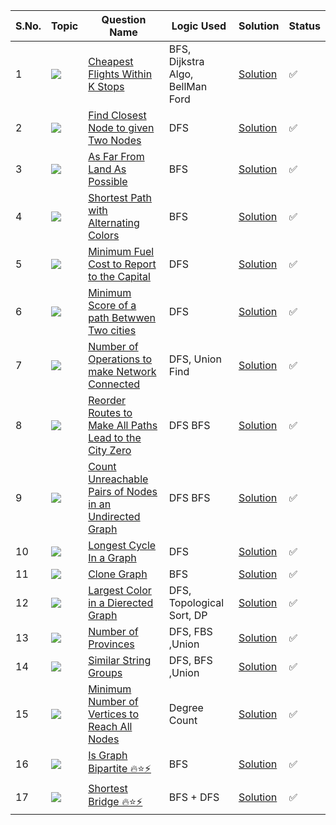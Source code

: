 S.No. | Topic | Question Name | Logic Used | Solution | Status |
------|---------------|------------|-------|------|------|
1 | ![](https://img.shields.io/badge/Graphs-f0772b?style=for-the-badge&logo=array&logoColor=black) | [Cheapest Flights Within K Stops](https://leetcode.com/problems/cheapest-flights-within-k-stops/) | BFS, Dijkstra Algo, BellMan Ford | [Solution](https://github.com/himanshugupta09/LEETCODE_SOLUTIONS/blob/main/Graphs/cheapest-flights-within-k-stops.cppp) | ✅ |
2 | ![](https://img.shields.io/badge/Graphs-f0772b?style=for-the-badge&logo=array&logoColor=black) | [Find Closest Node to given Two Nodes](https://leetcode.com/problems/find-closest-node-to-given-two-nodes/) | DFS | [Solution](https://github.com/himanshugupta09/LEETCODE_SOLUTIONS/blob/main/Graphs/find-closest-node-to-given-two-nodes.cpp) | ✅ |
3 | ![](https://img.shields.io/badge/Graphs-f0772b?style=for-the-badge&logo=array&logoColor=black) | [As Far From Land As Possible](https://leetcode.com/problems/as-far-from-land-as-possible/) | BFS | [Solution](https://github.com/himanshugupta09/LEETCODE_SOLUTIONS/blob/main/Graphs/as-far-from-land-as-possible.cpp) | ✅ |
4 | ![](https://img.shields.io/badge/Graphs-f0772b?style=for-the-badge&logo=array&logoColor=black) | [Shortest Path with Alternating Colors](https://leetcode.com/problems/shortest-path-with-alternating-colors/) | BFS | [Solution](https://github.com/himanshugupta09/LEETCODE_SOLUTIONS/blob/main/Graphs/shortest-path-with-alternating-colors.cpp) | ✅ |
5 | ![](https://img.shields.io/badge/Graphs-f0772b?style=for-the-badge&logo=array&logoColor=black) | [Minimum Fuel Cost to Report to the Capital](https://leetcode.com/problems/minimum-fuel-cost-to-report-to-the-capital/) | DFS | [Solution](https://github.com/himanshugupta09/LEETCODE_SOLUTIONS/blob/main/Graphs/minimum-fuel-cost-to-report-to-the-capital.cpp) | ✅ |
6 | ![](https://img.shields.io/badge/Graphs-f0772b?style=for-the-badge&logo=array&logoColor=black) | [Minimum Score of a path Betwwen Two cities](https://leetcode.com/problems/minimum-score-of-a-path-between-two-cities/) | DFS | [Solution](https://github.com/himanshugupta09/LEETCODE_SOLUTIONS/blob/main/Graphs/minimum-score-of-a-path-between-two-cities.cpp) | ✅ |
7 | ![](https://img.shields.io/badge/Graphs-f0772b?style=for-the-badge&logo=array&logoColor=black) | [Number of Operations to make Network Connected](https://leetcode.com/number-of-operations-to-make-network-connected/) | DFS, Union Find| [Solution](https://github.com/himanshugupta09/LEETCODE_SOLUTIONS/blob/main/Graphs/number-of-operations-to-make-network-connected.cpp) | ✅ |
8 | ![](https://img.shields.io/badge/Graphs-f0772b?style=for-the-badge&logo=array&logoColor=black) | [Reorder Routes to Make All Paths Lead to the City Zero](https://leetcode.com/problems/reorder-routes-to-make-all-paths-lead-to-the-city-zero/description/) | DFS BFS| [Solution](https://github.com/himanshugupta09/LEETCODE_SOLUTIONS/blob/main/Graphs/reorder-routes-to-make-all-paths-lead-to-the-city-zero.cpp) | ✅ |
9 | ![](https://img.shields.io/badge/Graphs-f0772b?style=for-the-badge&logo=array&logoColor=black) | [ Count Unreachable Pairs of Nodes in an Undirected Graph](https://leetcode.com/problems/count-unreachable-pairs-of-nodes-in-an-undirected-graph/description/) | DFS BFS| [Solution](https://github.com/himanshugupta09/LEETCODE_SOLUTIONS/blob/main/Graphs/count-unreachable-pairs-of-nodes-in-an-undirected-graph.cpp) | ✅ |
10 | ![](https://img.shields.io/badge/Graphs-f0772b?style=for-the-badge&logo=array&logoColor=black) | [Longest Cycle In a Graph](https://leetcode.com/problems/longest-cycle-in-a-graph/description/) | DFS | [Solution](https://github.com/himanshugupta09/LEETCODE_SOLUTIONS/blob/main/Graphs/longest-cycle-in-a-graph.cpp) | ✅ |
11 | ![](https://img.shields.io/badge/Graphs-f0772b?style=for-the-badge&logo=array&logoColor=black) | [Clone Graph](https://leetcode.com/problems/clone-graph/description/) | BFS | [Solution](https://github.com/himanshugupta09/LEETCODE_SOLUTIONS/blob/main/Graphs/clone-graph.py) | ✅ |
12 | ![](https://img.shields.io/badge/Graphs-f0772b?style=for-the-badge&logo=array&logoColor=black) | [Largest Color in a Dierected Graph](https://leetcode.com/problems/largest-color-value-in-a-directed-graph/description/) | DFS, Topological Sort, DP | [Solution](https://github.com/himanshugupta09/LEETCODE_SOLUTIONS/blob/main/Graphs/largest-color-value-in-a-directed-graph.cpp) | ✅ |
13 | ![](https://img.shields.io/badge/Graphs-f0772b?style=for-the-badge&logo=array&logoColor=black) | [Number of Provinces](https://leetcode.com/problems/number-of-provinces/description/) | DFS, FBS ,Union | [Solution](https://github.com/himanshugupta09/LEETCODE_SOLUTIONS/blob/main/Graphs/number-of-provinces.cpp) | ✅ |
14 | ![](https://img.shields.io/badge/Graphs-f0772b?style=for-the-badge&logo=array&logoColor=black) | [Similar String Groups](https://leetcode.com/problems/similar-string-groups/description/) | DFS, BFS ,Union | [Solution](https://github.com/himanshugupta09/LEETCODE_SOLUTIONS/blob/main/Graphs/similar-string-groups.cpp) | ✅ |
15 | ![](https://img.shields.io/badge/Graphs-f0772b?style=for-the-badge&logo=array&logoColor=black) | [Minimum Number of Vertices to Reach All Nodes](https://leetcode.com/problems/minimum-number-of-vertices-to-reach-all-nodes/description/) | Degree Count | [Solution](https://github.com/himanshugupta09/LEETCODE_SOLUTIONS/blob/main/Graphs/minimum-number-of-vertices-to-reach-all-nodes.cpp) | ✅ |
16 | ![](https://img.shields.io/badge/Graphs-f0772b?style=for-the-badge&logo=array&logoColor=black) | [Is Graph Bipartite 🔥⭐⚡](https://leetcode.com/problems/is-graph-bipartite/description/) | BFS | [Solution](https://github.com/himanshugupta09/LEETCODE_SOLUTIONS/blob/main/Graphs/is-graph-bipartite.cpp) | ✅ |
17 | ![](https://img.shields.io/badge/Graphs-f0772b?style=for-the-badge&logo=array&logoColor=black) | [Shortest Bridge 🔥⭐⚡](https://leetcode.com/problems/shortest-bridge/description/) | BFS + DFS | [Solution](https://github.com/himanshugupta09/LEETCODE_SOLUTIONS/blob/main/Graphs/shortest-bridge.cpp) | ✅ |















